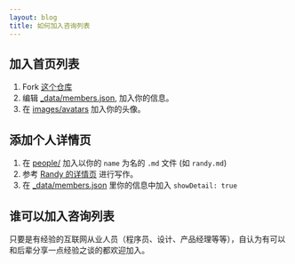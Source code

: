 ```yaml
---
layout: blog
title: 如何加入咨询列表
---
```


## 加入首页列表

1. Fork [这个仓库](https://github.com/djyde/AMAzingTalk)
2. 编辑 [_data/members.json](https://github.com/djyde/AMAzingTalk/blob/master/content/_data/members.json), 加入你的信息。
3. 在 [images/avatars](https://github.com/djyde/AMAzingTalk/tree/master/content/images/avatars) 加入你的头像。

## 添加个人详情页

1. 在 [people/](https://github.com/djyde/AMAzingTalk/tree/master/content/people) 加入以你的 `name` 为名的 `.md` 文件 (如 `randy.md`)
2. 参考 [Randy 的详情页](https://github.com/djyde/AMAzingTalk/tree/master/content/people/randy.md) 进行写作。
3. 在 [_data/members.json](https://github.com/djyde/AMAzingTalk/blob/master/content/_data/members.json) 里你的信息中加入 `showDetail: true`
## 谁可以加入咨询列表

只要是有经验的互联网从业人员（程序员、设计、产品经理等等），自认为有可以和后辈分享一点经验之谈的都欢迎加入。